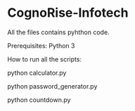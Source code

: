 # CognoRise-Infotech

All the files contains pyhthon code.

Prerequisites:
Python 3

How to run all the scripts:


python calculator.py


python password_generator.py


python countdown.py

